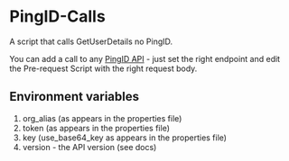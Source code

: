 # PingID-Calls
A script that calls GetUserDetails no PingID.

You can add a call to any [PingID API](https://www.pingidentity.com/content/developer/en/api/pingid-api.html) - just set the right endpoint and edit the Pre-request Script with the right request body.


## Environment variables
1. org_alias (as appears in the properties file)
2. token (as appears in the properties file)
3. key (use_base64_key as appears in the properties file)
3. version - the API version (see docs)


